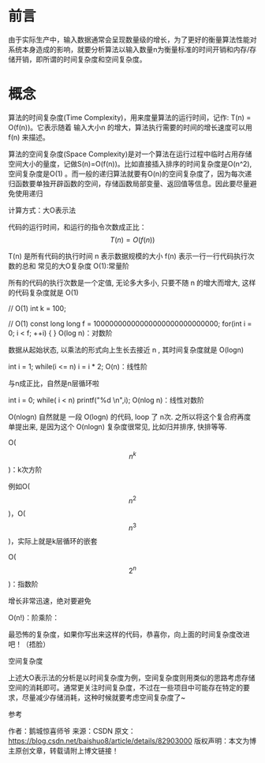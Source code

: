 # 前言

由于实际生产中，输入数据通常会呈现数量级的增长，为了更好的衡量算法性能对系统本身造成的影响，就要分析算法以输入数量n为衡量标准的时间开销和内存/存储开销，即所谓的时间复杂度和空间复杂度。

# 概念

算法的时间复杂度(Time Complexity)，用来度量算法的运行时间，记作: T(n) = O(f(n))。它表示随着 输入大小n 的增大，算法执行需要的时间的增长速度可以用 f(n) 来描述。

算法的空间复杂度(Space Complexity)是对一个算法在运行过程中临时占用存储空间大小的量度，记做S(n)=O(f(n))。比如直接插入排序的时间复杂度是O(n^2),空间复杂度是O(1) 。而一般的递归算法就要有O(n)的空间复杂度了，因为每次递归函数要单独开辟函数的空间，存储函数局部变量、返回值等信息。因此要尽量避免使用递归

计算方式：大O表示法

代码的运行时间，和运行的指令次数成正比： $$ T(n)=O(f(n)) $$

T(n) 是所有代码的执行时间
n 表示数据规模的大小
f(n) 表示一行一行代码执行次数的总和 常见的大O复杂度 
O(1):常量阶

所有的代码的执行次数是一个定值, 无论多大多小, 只要不随 n 的增大而增大, 这样的代码复杂度就是 O(1)

// O(1)
int k = 100;

// O(1)
const long long f = 10000000000000000000000000000;
for(int i = 0; i < f; ++i)
{
}
O(log n)：对数阶

数据从起始状态, 以乘法的形式向上生长去接近 n , 其时间复杂度就是 O(logn)

int i = 1;
while(i <= n)
	i = i * 2;
O(n)：线性阶

与n成正比，自然是n层循环啦

int i = 0;
while( i < n)
	printf("%d \n",i);
O(nlog n)：线性对数阶

O(nlogn) 自然就是 一段 O(logn) 的代码, loop 了 n次. 之所以将这个复合府再度单提出来, 是因为这个 O(nlogn) 复杂度很常见, 比如归并排序, 快排等等.

O($$n^k$$)：k次方阶

例如O($$n^2$$)，O($$n^3$$)，实际上就是k层循环的嵌套

O($$2^n$$)：指数阶

增长非常迅速，绝对要避免

O(n!)：阶乘阶：

最恐怖的复杂度，如果你写出来这样的代码，恭喜你，向上面的时间复杂度改进吧！（捂脸）

空间复杂度

上述大O表示法的分析是以时间复杂度为例，空间复杂度则用类似的思路考虑存储空间的消耗即可。通常更关注时间复杂度，不过在一些项目中可能存在特定的要求，尽量减少存储消耗，这种时候就要考虑空间复杂度了~

参考

作者：鹅城惊喜师爷 来源：CSDN 原文：https://blog.csdn.net/baishuo8/article/details/82903000 版权声明：本文为博主原创文章，转载请附上博文链接！
